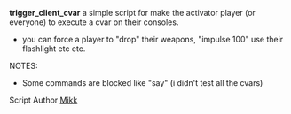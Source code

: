 **trigger_client_cvar** a simple script for make the activator player (or everyone) to execute a cvar on their consoles.

- you can force a player to "drop" their weapons, "impulse 100" use their flashlight etc etc.

NOTES:

- Some commands are blocked like "say" (i didn't test all the cvars)

Script Author [Mikk](https://github.com/Mikk155)